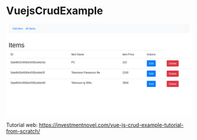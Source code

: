 # VuejsCrudExample

![Alt text](vuecrud.png)

Tutorial web: 
https://investmentnovel.com/vue-js-crud-example-tutorial-from-scratch/
